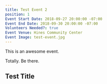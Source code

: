 ```yaml
---
title: Test Event 2
position: 1
Event Start Date: 2018-09-27 20:00:00 -07:00
Event End Date: 2018-09-30 20:00:00 -07:00
Volunteers Needed?: true
Event Venue: Hines Community Center
Event Image: test-event.jpg
---
```


This is an awesome event.

Totally. Be there.

## Test Title
